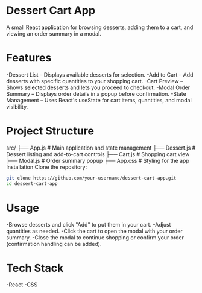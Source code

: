 # Dessert Cart App

A small React application for browsing desserts, adding them to a cart, and viewing an order summary in a modal.

# Features

-Dessert List – Displays available desserts for selection.
-Add to Cart – Add desserts with specific quantities to your shopping cart.
-Cart Preview – Shows selected desserts and lets you proceed to checkout.
-Modal Order Summary – Displays order details in a popup before confirmation.
-State Management – Uses React's useState for cart items, quantities, and modal visibility.

# Project Structure

src/
├── App.js # Main application and state management
├── Dessert.js # Dessert listing and add-to-cart controls
├── Cart.js # Shopping cart view
├── Modal.js # Order summary popup
├── App.css # Styling for the app
Installation
Clone the repository:

```bash
git clone https://github.com/your-username/dessert-cart-app.git
cd dessert-cart-app
```

# Usage

-Browse desserts and click "Add" to put them in your cart.
-Adjust quantities as needed.
-Click the cart to open the modal with your order summary.
-Close the modal to continue shopping or confirm your order (confirmation handling can be added).

# Tech Stack

-React
-CSS
